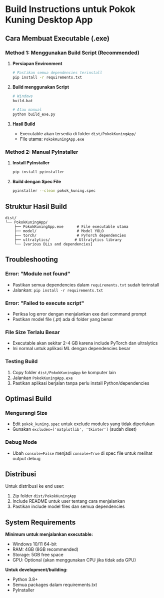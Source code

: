 # Build Instructions untuk Pokok Kuning Desktop App

## Cara Membuat Executable (.exe)

### Method 1: Menggunakan Build Script (Recommended)

1. **Persiapan Environment**
   ```bash
   # Pastikan semua dependencies terinstall
   pip install -r requirements.txt
   ```

2. **Build menggunakan Script**
   ```bash
   # Windows
   build.bat
   
   # Atau manual
   python build_exe.py
   ```

3. **Hasil Build**
   - Executable akan tersedia di folder `dist/PokokKuningApp/`
   - File utama: `PokokKuningApp.exe`

### Method 2: Manual PyInstaller

1. **Install PyInstaller**
   ```bash
   pip install pyinstaller
   ```

2. **Build dengan Spec File**
   ```bash
   pyinstaller --clean pokok_kuning.spec
   ```

## Struktur Hasil Build

```
dist/
└── PokokKuningApp/
    ├── PokokKuningApp.exe      # File executable utama
    ├── model/                  # Model YOLO
    ├── torch/                  # PyTorch dependencies
    ├── ultralytics/           # Ultralytics library
    └── [various DLLs and dependencies]
```

## Troubleshooting

### Error: "Module not found"
- Pastikan semua dependencies dalam `requirements.txt` sudah terinstall
- Jalankan: `pip install -r requirements.txt`

### Error: "Failed to execute script"
- Periksa log error dengan menjalankan exe dari command prompt
- Pastikan model file (.pt) ada di folder yang benar

### File Size Terlalu Besar
- Executable akan sekitar 2-4 GB karena include PyTorch dan ultralytics
- Ini normal untuk aplikasi ML dengan dependencies besar

### Testing Build
1. Copy folder `dist/PokokKuningApp` ke komputer lain
2. Jalankan `PokokKuningApp.exe`
3. Pastikan aplikasi berjalan tanpa perlu install Python/dependencies

## Optimasi Build

### Mengurangi Size
- Edit `pokok_kuning.spec` untuk exclude modules yang tidak diperlukan
- Gunakan `excludes=['matplotlib', 'tkinter']` (sudah diset)

### Debug Mode
- Ubah `console=False` menjadi `console=True` di spec file untuk melihat output debug

## Distribusi

Untuk distribusi ke end user:
1. Zip folder `dist/PokokKuningApp`
2. Include README untuk user tentang cara menjalankan
3. Pastikan include model files dan semua dependencies

## System Requirements

**Minimum untuk menjalankan executable:**
- Windows 10/11 64-bit
- RAM: 4GB (8GB recommended)
- Storage: 5GB free space
- GPU: Optional (akan menggunakan CPU jika tidak ada GPU)

**Untuk development/building:**
- Python 3.8+
- Semua packages dalam requirements.txt
- PyInstaller
